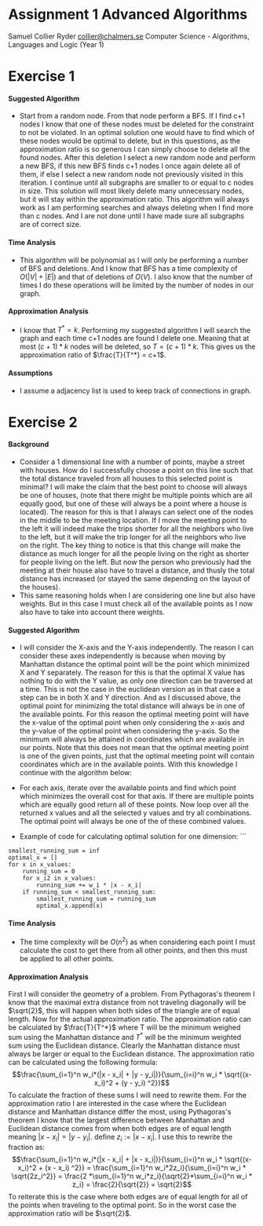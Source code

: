 
# Assignment 1 Advanced Algorithms
Samuel Collier Ryder
collier@chalmers.se
Computer Science - Algorithms, Languages and Logic (Year 1)

# Exercise 1
#### Suggested Algorithm
* Start from a random node. From that node perform a BFS. If I find c+1 nodes I know that one of these nodes must be deleted for the constraint to not be violated. In an optimal solution one would have to find which of these nodes would be optimal to delete, but in this questions, as the approximation ratio is so generous I can simply choose to delete all the found nodes. After this deletion I select a new random node and perform a new BFS, if this new BFS finds c+1 nodes I once again delete all of them, if else I select a new random node not previously visited in this iteration. I continue until all subgraphs are smaller to or equal to c nodes in size. This solution will most likely delete many unnecessary nodes, but it will stay within the approximation ratio. This algorithm will always work as I am performing searches and always deleting when I find more than c nodes. And I are not done until I have made sure all subgraphs are of correct size. 

#### Time Analysis
* This algorithm will be polynomial as I will only be performing a number of BFS and deletions. And I know that BFS has a time complexity of $O(|V|+|E|)$ and that of deletions of $O(V)$. I also know that the number of times I do these operations will be limited by the number of nodes in our graph.  

#### Approximation Analysis
* I know that $T^* = k$. Performing my suggested algorithm I will search the graph and each time c+1 nodes are found I delete one. Meaning that at most $(c+1)*k$ nodes will be deleted, so $T = (c+1)*k$. This gives us the approximation ratio of $\frac{T}{T^*} = c+1$. 

#### Assumptions
* I assume a adjacency list is used to keep track of connections in graph. 

# Exercise 2
#### Background 
* Consider a 1 dimensional line with a number of points, maybe a street with houses. How do I successfully choose a point on this line such that the total distance traveled from all houses to this selected point is minimal? I will make the claim that the best point to choose will always be one of houses, (note that there might be multiple points which are all equally good, but one of these will always be a point where a house is located). The reason for this is that I always can select one of the nodes in the middle to be the meeting location. If I move the meeting point to the left it will indeed make the trips shorter for all the neighbors who live to the left, but it will make the trip longer for all the neighbors who live on the right. The key thing to notice is that this change will make the distance as much longer for all the people living on the right as shorter for people living on the left. But now the person who previously had the meeting at their house also have to travel a distance, and thusly the total distance has increased (or stayed the same depending on the layout of the houses). 
* This same reasoning holds when I are considering one line but also have weights. But in this case I must check all of the available points as I now also have to take into account there weights. 
#### Suggested Algorithm 
* I will consider the X-axis and the Y-axis independently. The reason I can consider these axes independently is because when moving by Manhattan distance the optimal point will be the point which minimized X and Y separately. The reason for this is that the optimal X value has nothing to do with the Y value, as only one direction can be traversed at a time. This is not the case in the euclidean version as in that case a step can be in both X and Y direction. And as I discussed above, the optimal point for minimizing the total distance will always be in one of the available points. For this reason the optimal meeting point will have the x-value of the optimal point when only considering the x-axis and the y-value of the optimal point when considering the y-axis. So the minimum will always be attained in coordinates which are available in our points. Note that this does not mean that the optimal meeting point is one of the given points, just that the optimal meeting point will contain coordinates which are in the available points.  With this knowledge I continue with the algorithm below:   
* For each axis, iterate over the available points and find which point which minimizes the overall  cost for that axis. If there are multiple points which are equally good return all of these points. Now loop over all the returned x values and all the selected y values and try all combinations. The optimal point will always be one of the of these combined values. 

* Example of code for calculating optimal solution for one dimension: ```
``` 
smallest_running_sum = inf
optimal_x = []
for x in x_values:
	running_sum = 0
	for x_i2 in x_values:
		running_sum += w_i * |x - x_i|
	if running_sum < smallest_running_sum:
		smallest_running_sum = running_sum
		optimal_x.append(x) 
```

#### Time Analysis
* The time complexity will be $O(n^2)$ as when considering each point I must calculate the cost to get there from all other points, and then this must be applied to all other points. 

#### Approximation Analysis
First I will consider the geometry of a problem. From Pythagoras's theorem I know that the maximal extra distance from not traveling diagonally will be $\sqrt{2}$, this will happen when both sides of the triangle are of equal length. Now for the actual approximation ratio. The approximation ratio can be calculated by $\frac{T}{T^*}$ where T will be the minimum weighed sum using the Manhattan distance and $T^*$ will be the minimum weighted sum using the Euclidean distance. Clearly the Manhattan distance must always be larger or equal to the Euclidean distance. The approximation ratio can be calculated using the following formula: $$\frac{\sum_{i=1}^n w_i*(|x - x_i| + |y - y_i|)}{\sum_{i=i}^n w_i * \sqrt{(x-x_i)^2 + (y - y_i) ^2}}$$
To calculate the fraction of these sums I will need to rewrite them. For the approximation ratio I are interested in the case where the Euclidean distance and Manhattan distance differ the most, using Pythagoras's theorem I know that the largest difference between Manhattan and Euclidean distance comes from when both edges are of equal length meaning $|x - x_i| = |y - y_i|$.  define $z_i := |x - x_i|$. I use this to rewrite the fraction as: $$\frac{\sum_{i=1}^n w_i*(|x - x_i| + |x - x_i|)}{\sum_{i=i}^n w_i * \sqrt{(x-x_i)^2 + (x - x_i) ^2}} = \frac{\sum_{i=1}^n w_i*2z_i}{\sum_{i=i}^n w_i * \sqrt{2z_i^2}} = \frac{2 *\sum_{i=1}^n w_i*z_i}{\sqrt{2}*\sum_{i=i}^n w_i * z_i} = \frac{2}{\sqrt{2}} = \sqrt{2}$$
To reiterate this is the case where both edges are of equal length for all of the points when traveling to the optimal point. So in the worst case the approximation ratio will be $\sqrt{2}$. 